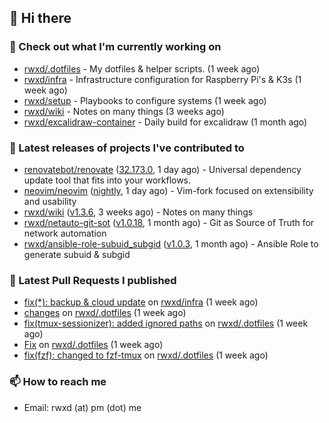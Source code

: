 ## 👋 Hi there

### 👷 Check out what I'm currently working on


- [rwxd/.dotfiles](https://github.com/rwxd/.dotfiles) - My dotfiles &amp; helper scripts. (1 week ago)
- [rwxd/infra](https://github.com/rwxd/infra) - Infrastructure configuration for Raspberry Pi&#39;s &amp; K3s (1 week ago)
- [rwxd/setup](https://github.com/rwxd/setup) - Playbooks to configure systems (1 week ago)
- [rwxd/wiki](https://github.com/rwxd/wiki) - Notes on many things (3 weeks ago)
- [rwxd/excalidraw-container](https://github.com/rwxd/excalidraw-container) - Daily build for excalidraw (1 month ago)

### 🔭 Latest releases of projects I've contributed to


- [renovatebot/renovate](https://github.com/renovatebot/renovate) ([32.173.0](https://github.com/renovatebot/renovate/releases/tag/32.173.0), 1 day ago) - Universal dependency update tool that fits into your workflows.
- [neovim/neovim](https://github.com/neovim/neovim) ([nightly](https://github.com/neovim/neovim/releases/tag/nightly), 1 day ago) - Vim-fork focused on extensibility and usability
- [rwxd/wiki](https://github.com/rwxd/wiki) ([v1.3.6](https://github.com/rwxd/wiki/releases/tag/v1.3.6), 3 weeks ago) - Notes on many things
- [rwxd/netauto-git-sot](https://github.com/rwxd/netauto-git-sot) ([v1.0.18](https://github.com/rwxd/netauto-git-sot/releases/tag/v1.0.18), 1 month ago) - Git as Source of Truth for network automation
- [rwxd/ansible-role-subuid_subgid](https://github.com/rwxd/ansible-role-subuid_subgid) ([v1.0.3](https://github.com/rwxd/ansible-role-subuid_subgid/releases/tag/v1.0.3), 1 month ago) - Ansible Role to generate subuid &amp; subgid

### 🔨 Latest Pull Requests I published


- [fix(*): backup &amp; cloud update](https://github.com/rwxd/infra/pull/64) on [rwxd/infra](https://github.com/rwxd/infra) (1 week ago)
- [changes](https://github.com/rwxd/.dotfiles/pull/38) on [rwxd/.dotfiles](https://github.com/rwxd/.dotfiles) (1 week ago)
- [fix(tmux-sessionizer): added ignored paths](https://github.com/rwxd/.dotfiles/pull/37) on [rwxd/.dotfiles](https://github.com/rwxd/.dotfiles) (1 week ago)
- [Fix](https://github.com/rwxd/.dotfiles/pull/36) on [rwxd/.dotfiles](https://github.com/rwxd/.dotfiles) (1 week ago)
- [fix(fzf): changed to fzf-tmux](https://github.com/rwxd/.dotfiles/pull/35) on [rwxd/.dotfiles](https://github.com/rwxd/.dotfiles) (1 week ago)

### 📫 How to reach me

- Email: rwxd (at) pm (dot) me
